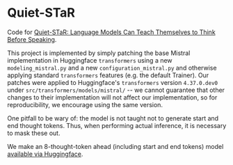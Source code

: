 # Quiet-STaR

Code for [Quiet-STaR: Language Models Can Teach Themselves to Think Before Speaking](https://arxiv.org/abs/2403.09629).

This project is implemented by simply patching the base Mistral implementation in Huggingface `transformers` using a new `modeling_mistral.py` and a new `configuration_mistral.py` and otherwise applying standard `transformers` features (e.g. the default Trainer). Our patches were applied to Huggingface's `transformers` version `4.37.0.dev0` under `src/transformers/models/mistral/` -- we cannot guarantee that other changes to their implementation will not affect our implementation, so for reproducibility, we encourage using the same version.

One pitfall to be wary of: the model is not taught not to generate start and end thought tokens. Thus, when performing actual inference, it is necessary to mask these out.

We make an 8-thought-token ahead (including start and end tokens) model [available via Huggingface](https://huggingface.co/ezelikman/quietstar-8-ahead).
